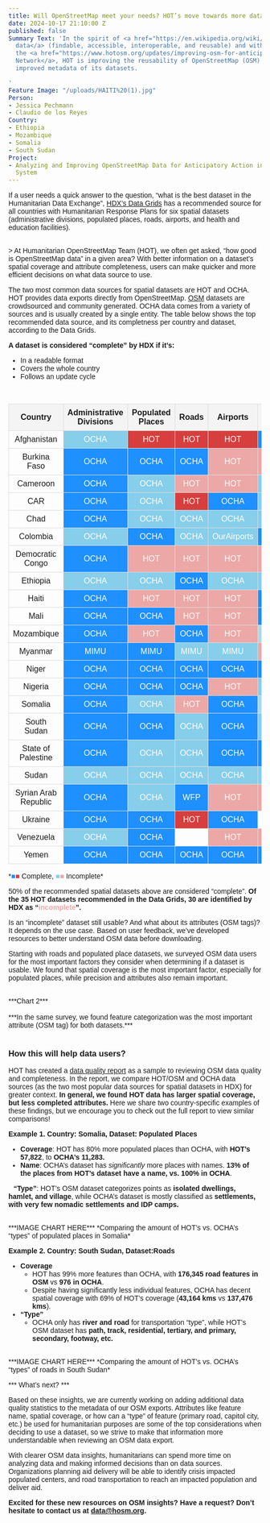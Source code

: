 ```yaml
---
title: Will OpenStreetMap meet your needs? HOT’s move towards more data insights
date: 2024-10-17 21:10:00 Z
published: false
Summary Text: 'In the spirit of <a href="https://en.wikipedia.org/wiki/FAIR_data">FAIR
  data</a> (findable, accessible, interoperable, and reusable) and with support from
  the <a href="https://www.hotosm.org/updates/improving-osm-for-anticipatory-action-with-h2h/">H2H
  Network</a>, HOT is improving the reusability of OpenStreetMap (OSM) data through
  improved metadata of its datasets.

'
Feature Image: "/uploads/HAITI%20(1).jpg"
Person:
- Jessica Pechmann
- Claudio de los Reyes
Country:
- Ethiopia
- Mozambique
- Somalia
- South Sudan
Project:
- Analyzing and Improving OpenStreetMap Data for Anticipatory Action in the Humanitarian
  System
---
```


If a user needs a quick answer to the question, “what is the best dataset in the Humanitarian Data Exchange”, [HDX’s Data Grids](https://data.humdata.org/group/afg) has a recommended source for all countries with Humanitarian Response Plans for six spatial datasets (administrative divisions, populated places, roads, airports, and health and education facilities). 

<br>
> At Humanitarian OpenStreetMap Team (HOT), we often get asked, “how good is OpenStreetMap data” in a given area? With better information on a dataset’s spatial coverage and attribute completeness, users can make quicker and more efficient decisions on what data source to use.
<br>

The two most common data sources for spatial datasets are HOT and OCHA. HOT provides data exports directly from OpenStreetMap. [OSM](https://wiki.openstreetmap.org/wiki/About_OpenStreetMap) datasets are crowdsourced and community generated. OCHA data comes from a variety of sources and is usually created by a single entity. The table below shows the top recommended data source, and its completness per country and dataset, according to the Data Grids. 

**A dataset is considered “complete” by HDX if it’s:** 
* In a readable format
* Covers the whole country
* Follows an update cycle

<br>

<html lang="en">
<head>
  <meta charset="UTF-8">
  <meta name="viewport" content="width=device-width, initial-scale=1.0">
  <style>
    table {
      width: 100%;
      border-collapse: collapse;
    }
    th, td {
      padding: 8px;
      text-align: center;
      border: 1px solid #ddd;
    }
    th {
      background-color: #f4f4f4;
    }
    td.OCHA {
      background-color: #1E90FF; /* Dark blue */
      color: white;
    }
    td.HOT {
      background-color: #d63f3e; /* Red */
      color: white;
    }
    td.lightHOT {
      background-color: #eca8a7; /* Lighter Red */
      color: white;
    }
    td.lightOCHA {
      background-color: #87CEEB; /* Lighter blue */
      color: white;
    }
    td.HDX {
      background-color: #ADD8E6; /* Very light blue */
      color: white;
    }
    td.OurAirports {
      background-color: #f0f0f0; /* Light grey for OurAirports */
      color: black;
    }
    @media screen and (max-width: 600px) {
      td, th {
        font-size: 12px;
        padding: 4px;
      }
    }
  </style>
</head>
<body>

<table>
  <tr>
    <th>Country</th>
    <th>Administrative Divisions</th>
    <th>Populated Places</th>
    <th>Roads</th>
    <th>Airports</th>
    <th>Health Facilities</th>
    <th>Education Facilities</th>
  </tr>
  <tr>
    <td>Afghanistan</td>
    <td class="lightOCHA">OCHA</td>
    <td class="HOT">HOT</td>
    <td class="HOT">HOT</td>
    <td class="HOT">HOT</td>
    <td class="OCHA">OCHA</td>
    <td class="OCHA">OCHA</td>
  </tr>
  <tr>
    <td>Burkina Faso</td>
    <td class="OCHA">OCHA</td>
    <td class="OCHA">OCHA</td>
    <td class="OCHA">OCHA</td>
    <td class="lightHOT">HOT</td>
    <td class="lightHOT">HOT</td>
    <td class="lightHOT">HOT</td>
  </tr>
  <tr>
    <td>Cameroon</td>
    <td class="OCHA">OCHA</td>
    <td class="lightOCHA">OCHA</td>
    <td class="lightHOT">HOT</td>
    <td class="lightHOT">HOT</td>
    <td class="lightOCHA">HDX</td>
    <td class="lightHOT">HOT</td>
  </tr>
  <tr>
    <td>CAR</td>
    <td class="OCHA">OCHA</td>
    <td class="lightOCHA">OCHA</td>
    <td class="HOT">HOT</td>
    <td class="OCHA">OCHA</td>
    <td class="lightOCHA">HDX</td>
    <td class="lightOCHA">OCHA</td>
  </tr>
  <tr>
    <td>Chad</td>
    <td class="OCHA">OCHA</td>
    <td class="lightOCHA">OCHA</td>
    <td class="lightOCHA">OCHA</td>
    <td class="lightOCHA">OCHA</td>
    <td class="lightOCHA">HDX</td>
    <td class="lightHOT">HOT</td>
  </tr>
  <tr>
    <td>Colombia</td>
    <td class="lightOCHA">OCHA</td>
    <td class="OCHA">OCHA</td>
    <td class="lightOCHA">OCHA</td>
    <td class="lightOCHA">OurAirports</td>
    <td class="OCHA">OCHA</td>
    <td class="OCHA">OCHA</td>
  </tr>
  <tr>
    <td>Democratic Congo</td>
    <td class="OCHA">OCHA</td>
    <td class="lightHOT">HOT</td>
    <td class="lightHOT">HOT</td>
    <td class="lightHOT">HOT</td>
    <td class="lightHOT">HOT</td>
    <td class="lightHOT">HOT</td>
  </tr>
  <tr>
    <td>Ethiopia</td>
    <td class="lightOCHA">OCHA</td>
    <td class="lightOCHA">OCHA</td>
    <td class="OCHA">OCHA</td>
    <td class="lightOCHA">OCHA</td>
    <td class="lightOCHA">HDX</td>
    <td class="OCHA">OCHA</td>
  </tr>
  <tr>
    <td>Haiti</td>
    <td class="OCHA">OCHA</td>
    <td class="lightHOT">HOT</td>
    <td class="lightHOT">HOT</td>
    <td class="lightHOT">HOT</td>
    <td class="OCHA">OCHA</td>
    <td class="OCHA">OCHA</td>
  </tr>
  <tr>
    <td>Mali</td>
    <td class="OCHA">OCHA</td>
    <td class="OCHA">OCHA</td>
    <td class="lightHOT">HOT</td>
    <td class="lightHOT">HOT</td>
    <td class="OCHA">OCHA</td>
    <td class="OCHA">OCHA</td>
  </tr>
  <tr>
    <td>Mozambique</td>
    <td class="OCHA">OCHA</td>
    <td class="lightHOT">HOT</td>
    <td class="OCHA">OCHA</td>
    <td class="lightHOT">HOT</td>
    <td class="HDX">WHO</td>
    <td class="OCHA">OCHA</td>
  </tr>
  <tr>
    <td>Myanmar</td>
    <td class="OCHA">MIMU</td>
    <td class="OCHA">MIMU</td>
    <td class="lightOCHA">MIMU</td>
    <td class="lightOCHA">MIMU</td>
    <td class="lightHOT">HOT</td>
    <td class="lightOCHA">MIMU</td>
  </tr>
  <tr>
    <td>Niger</td>
    <td class="OCHA">OCHA</td>
    <td class="OCHA">OCHA</td>
    <td class="OCHA">OCHA</td>
    <td class="OCHA">OCHA</td>
    <td class="OCHA">OCHA</td>
    <td class="lightOCHA">OCHA</td>
  </tr>
  <tr>
    <td>Nigeria</td>
    <td class="OCHA">OCHA</td>
    <td class="OCHA">OCHA</td>
    <td class="OCHA">OCHA</td>
    <td class="lightHOT">HOT</td>
    <td class="lightOCHA">HDX</td>
    <td class="lightHOT">HOT</td>
  </tr>
  <tr>
    <td>Somalia</td>
    <td class="OCHA">OCHA</td>
    <td class="lightOCHA">OCHA</td>
    <td class="lightHOT">HOT</td>
    <td class="OCHA">OCHA</td>
    <td class="HDX">WHO</td>
    <td class="lightOCHA">OCHA</td>
  </tr>
  <tr>
    <td>South Sudan</td>
    <td class="OCHA">OCHA</td>
    <td class="OCHA">OCHA</td>
    <td class="lightOCHA">OCHA</td>
    <td class="OCHA">OCHA</td>
    <td class="lightOCHA">HDX</td>
    <td class="lightOCHA">IOM</td>
  </tr>
  <tr>
    <td>State of Palestine</td>
    <td class="OCHA">OCHA</td>
    <td class="lightOCHA">OCHA</td>
    <td class="lightOCHA">OCHA</td>
    <td class="OCHA">OCHA</td>
    <td class="OCHA">OCHA</td>
    <td class="lightOCHA">OCHA</td>
  </tr>
  <tr>
    <td>Sudan</td>
    <td class="lightOCHA">OCHA</td>
    <td class="lightOCHA">OCHA</td>
    <td class="lightOCHA">OCHA</td>
    <td class="lightOCHA">OCHA</td>
    <td class="lightOCHA">HDX</td>
    <td class="lightOCHA">OCHA</td>
  </tr>
  <tr>
    <td>Syrian Arab Republic</td>
    <td class="OCHA">OCHA</td>
    <td class="lightOCHA">OCHA</td>
    <td class="OCHA">WFP</td>
    <td class="lightHOT">HOT</td>
    <td class="lightHOT">HOT</td>
    <td class="lightHOT">HOT</td>
  </tr>
  <tr>
    <td>Ukraine</td>
    <td class="OCHA">OCHA</td>
    <td class="OCHA">OCHA</td>
    <td class="HOT">HOT</td>
    <td class="OCHA">OCHA</td>
    <td class=""></td>
    <td class=""></td>
  </tr>
  <tr>
    <td>Venezuela</td>
    <td class="lightOCHA">OCHA</td>
    <td class="OCHA">OCHA</td>
    <td class=""></td>
    <td class="lightHOT">HOT</td>
    <td class="lightHOT">HOT</td>
    <td class="lightHOT">HOT</td>
  </tr>
  <tr>
    <td>Yemen</td>
    <td class="OCHA">OCHA</td>
    <td class="OCHA">OCHA</td>
    <td class="OCHA">OCHA</td>
    <td class="OCHA">OCHA</td>
    <td class="OCHA">OCHA</td>
    <td class="lightHOT">HOT</td>
  </tr>
</table>

</body>
</html>
*<span style="color: #1E90FF;">■</span><span style="color: #d63f3e;">■</span> Complete, <span style="color: #87CEEB;">■</span><span style="color: #eca8a7;">■</span> Incomplete*

<br>

50% of the recommended spatial datasets above are considered “complete”. **Of the 35 HOT datasets recommended in the Data Grids, 30 are identified by HDX as “<a style="color:#eca8a7">incomplete</a>”.**

Is an “incomplete” dataset still usable? And what about its attributes (OSM tags)? It depends on the use case. Based on user feedback, we’ve developed resources to better understand OSM data before downloading. 

Starting with roads and populated place datasets, we surveyed OSM data users for the most important factors they consider when determining if a dataset is usable. We found that spatial coverage is the most important factor, especially for populated places, while precision and attributes also remain important. 

<br>
***Chart 2***
<br>

<html lang="en">
<head>
    <meta charset="UTF-8">
    <meta name="viewport" content="width=device-width, initial-scale=1.0">
    <title>OSM User Survey Chart</title>
    <script src="https://cdn.jsdelivr.net/npm/chart.js"></script>
    <style>
        body {
            font-family: Arial, sans-serif;
        }
        #chartContainer {
            max-width: 700px;
            margin: 0 auto;
        }
    </style>
</head>
<body>

<div id="chartContainer">
    <canvas id="osmChart"></canvas>
</div>

<script>
    const ctx = document.getElementById('osmChart').getContext('2d');
    const osmChart = new Chart(ctx, {
        type: 'bar',
        data: {
            labels: ['Populated Places', 'Roads'],
            datasets: [
                {
                    label: 'Spatial Coverage',
                    data: [60, 50],
                    backgroundColor: 'rgba(83, 141, 153, 1)',
                },
                {
                    label: 'Geometric Precision',
                    data: [40, 45],
                    backgroundColor: 'rgba(151, 213, 211, 1)',
                },
                {
                    label: 'Attribute Completeness',
                    data: [30, 35],
                    backgroundColor: 'rgba(243, 177, 100, 1)',
                }
            ]
        },
        options: {
            responsive: true,
            scales: {
                y: {
                    beginAtZero: true,
                    title: {
                        display: true,
                        text: 'Importance Ranking',
                        font: {
                            size: 16
                        }
                    }
                }
            },
            plugins: {
                title: {
                    display: true,
                    text: 'OSM User Survey: Quality Metric Importance Ranking',
                    font: {
                        size: 18
                    }
                }
            }
        }
    });
</script>

</body>
</html>

<br>
***In the same survey, we found feature categorization was the most important attribute (OSM tag) for both datasets.***
<br>


<html lang="en">
<head>
    <meta charset="UTF-8">
    <meta name="viewport" content="width=device-width, initial-scale=1.0">
    <title>Users Reporting Use of Attribute</title>
    <script src="https://cdn.jsdelivr.net/npm/chart.js"></script>
    <style>
        body {
            font-family: Arial, sans-serif;
        }
        #chartContainer {
            max-width: 900px;
            margin: 0 auto;
        }
    </style>
</head>
<body>

<div id="chartContainer">
    <canvas id="attributeChart"></canvas>
</div>

<script>
    const ctx2 = document.getElementById('attributeChart').getContext('2d');
    const attributeChart = new Chart(ctx2, {
        type: 'bar',
        data: {
            labels: [
                'classification or type',
                'name - english',
                'population',
                'surface',
                'source',
                'name - local language',
                'bridge',
                'oneway',
                'lanes',
                'width'
            ],
            datasets: [
                {
                    label: 'Roads',
                    data: [96, 58, 0, 65, 46, 46, 50, 46, 42, 35],
                    backgroundColor: 'rgba(83, 141, 153, 1)',
                    borderWidth: 1
                },
                {
                    label: 'Populated Places',
                    data: [92, 72, 68, 0, 56, 14, 0, 0, 0, 0],
                    backgroundColor: 'rgba(243, 177, 100, 1)',
                    borderWidth: 1
                }
            ]
        },
        options: {
            indexAxis: 'y', // Horizontal bar chart
            responsive: true,
            scales: {
                x: {
                    beginAtZero: true,
                    title: {
                        display: true,
                        text: 'Percentage of Users (%)',
                        font: {
                            size: 16
                        }
                    },
                    ticks: {
                        callback: function(value) {
                            return value + '%'; // Add percentage symbol
                        }
                    }
                }
            },
            plugins: {
                title: {
                    display: true,
                    text: 'Users Reporting Use of Attribute (OSM tag)',
                    font: {
                        size: 18
                    }
                },
                tooltip: {
                    callbacks: {
                        label: function(tooltipItem) {
                            return tooltipItem.raw + '%';
                        }
                    }
                }
            }
        }
    });
</script>

</body>
</html>
<br>

### How this will help data users?
HOT has created a [data quality report](https://h2h.observablehq.cloud/h2h-stats/) as a sample to reviewing OSM data quality and completeness. In the report, we compare HOT/OSM and OCHA data sources (as the two most popular data sources for spatial datasets in HDX) for greater context. **In general, we found HOT data has larger spatial coverage, but less completed attributes.** Here we share two country-specific examples of these findings, but we encourage you to check out the full report to view similar comparisons! 

**Example 1. Country: Somalia, Dataset: Populated Places** 
* **Coverage**: HOT has 80% more populated places than OCHA, with **HOT’s 57,822**, to **OCHA’s 11,283.**  
* **Name**: OCHA’s dataset has *significantly* more places with names. **13% of the places from HOT’s dataset have a name, vs. 100% in OCHA**. 

⠀**“Type”**: HOT’s OSM dataset categorizes points as **isolated dwellings, hamlet, and village**, while OCHA’s dataset is mostly classified as **settlements, with very few nomadic settlements and IDP camps.**

<br>
***IMAGE CHART HERE***
*Comparing the amount of HOT’s vs. OCHA’s “types” of populated places in Somalia*
<br>

**Example 2. Country: South Sudan, Dataset:Roads**
* **Coverage**
  * HOT has 99% more features than OCHA, with **176,345 road features in OSM** vs **976 in OCHA**.  
  * Despite having significantly less individual features, OCHA has decent spatial coverage with 69% of HOT’s coverage (**43,164 kms** vs **137,476 kms**). 
* **“Type”**
  * OCHA only has **river and road** for transportation “type”, while HOT’s OSM dataset has **path, track, residential, tertiary, and primary, secondary, footway, etc.**  

<br>
***IMAGE CHART HERE***
*Comparing the amount of HOT’s vs. OCHA’s “types” of roads in South Sudan*
<br>

*** What’s next? ***

Based on these insights, we are currently working on adding additional data quality statistics to the metadata of our OSM exports. Attributes like feature name, spatial coverage, or how can a “type” of feature (primary road, capitol city, etc.) be used for humanitarian purposes are some of the top considerations when deciding to use a dataset, so we strive to make that information more understandable when reviewing an OSM data export.

With clearer OSM data insights, humanitarians can spend more time on analyzing data and making informed decisions than on data sources. Organizations planning aid delivery will be able to identify crisis impacted populated centers, and road transportation to reach an impacted population and deliver aid. 

**Excited for these new resources on OSM insights? Have a request? Don’t hesitate to contact us at [data@hosm.org](mailto:data@hosm.org).** 

